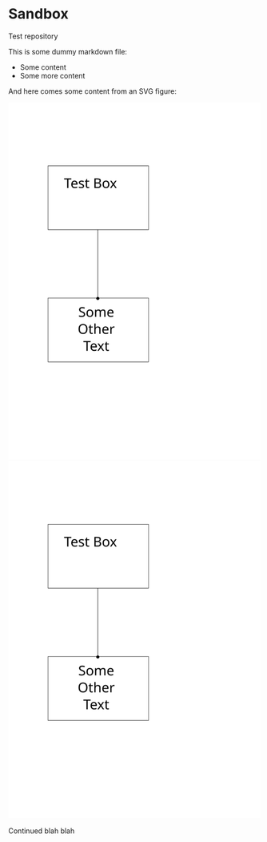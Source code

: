 # Sandbox
Test repository

This is some dummy markdown file:
- Some content
- Some more content

And here comes some content from an SVG figure:

![Alt text](./test-figure.svg)
<img src="./test-figure.svg">

Continued blah blah
